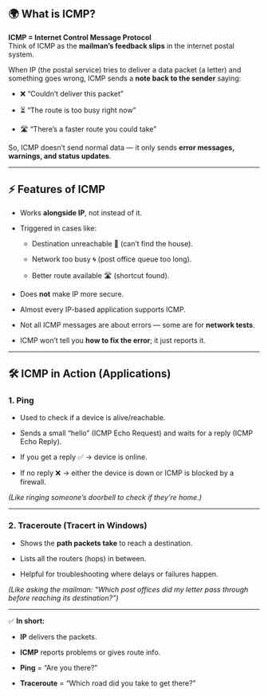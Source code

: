 ## 🌍 What is ICMP?

**ICMP = Internet Control Message Protocol**  
Think of ICMP as the **mailman’s feedback slips** in the internet postal system.

When IP (the postal service) tries to deliver a data packet (a letter) and something goes wrong, ICMP sends a **note back to the sender** saying:

- ❌ “Couldn’t deliver this packet”
    
- ⏳ “The route is too busy right now”
    
- 🛣️ “There’s a faster route you could take”
    

So, ICMP doesn’t send normal data — it only sends **error messages, warnings, and status updates**.

---

## ⚡ Features of ICMP

- Works **alongside IP**, not instead of it.
    
- Triggered in cases like:
    
    - Destination unreachable 🚫 (can’t find the house).
        
    - Network too busy 🌀 (post office queue too long).
        
    - Better route available 🛣️ (shortcut found).
        
- Does **not** make IP more secure.
    
- Almost every IP-based application supports ICMP.
    
- Not all ICMP messages are about errors — some are for **network tests**.
    
- ICMP won’t tell you **how to fix the error**; it just reports it.
    

---

## 🛠️ ICMP in Action (Applications)

### 1. **Ping**

- Used to check if a device is alive/reachable.
    
- Sends a small “hello” (ICMP Echo Request) and waits for a reply (ICMP Echo Reply).
    
- If you get a reply ✅ → device is online.
    
- If no reply ❌ → either the device is down or ICMP is blocked by a firewall.
    

_(Like ringing someone’s doorbell to check if they’re home.)_

---

### 2. **Traceroute (Tracert in Windows)**

- Shows the **path packets take** to reach a destination.
    
- Lists all the routers (hops) in between.
    
- Helpful for troubleshooting where delays or failures happen.
    

_(Like asking the mailman: “Which post offices did my letter pass through before reaching its destination?”)_

---

✅ **In short:**

- **IP** delivers the packets.
    
- **ICMP** reports problems or gives route info.
    
- **Ping** = “Are you there?”
    
- **Traceroute** = “Which road did you take to get there?”